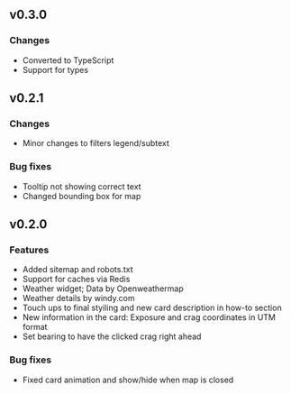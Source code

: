 ## v0.3.0

### Changes

- Converted to TypeScript
- Support for types

## v0.2.1

### Changes

- Minor changes to filters legend/subtext

### Bug fixes

- Tooltip not showing correct text
- Changed bounding box for map

## v0.2.0

### Features

- Added sitemap and robots.txt
- Support for caches via Redis
- Weather widget; Data by Openweathermap
- Weather details by windy.com
- Touch ups to final styiling and new card description in how-to section
- New information in the card: Exposure and crag coordinates in UTM format
- Set bearing to have the clicked crag right ahead

### Bug fixes

- Fixed card animation and show/hide when map is closed
